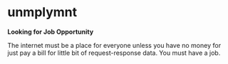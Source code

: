 # unmplymnt

**Looking for Job Opportunity**

The internet must be a place for everyone unless you have no money for just pay a bill for little bit of request-response data. You must have a job.
